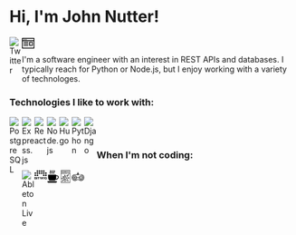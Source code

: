 # Hi, I'm John Nutter! 
<a href="https://twitter.com/jnutterdev"><img align="left" alt="Twitter" width="22px" src="https://github.com/jnutterdev/simple-icons/blob/develop/icons/twitter.svg" /></a><a href="https://twitter.com/jnutterdev"><img align="left" alt="Website" width="22px" src="https://github.com/jnutterdev/jnutterdev/blob/main/website.svg" /></a><br>

I'm a software engineer with an interest in REST APIs and databases. I typically reach for Python or Node.js, but I enjoy working with a variety of technologes. 

### Technologies I like to work with: 

<img align="left" alt="PostgreSQL" width="22px" src="https://simpleicons.org/icons/postgresql.svg" />
<img align="left" alt="Express.js" width="22px" src="https://simpleicons.org/icons/express.svg" />
<img align="left" alt="React" width="22px" src="https://github.com/jnutterdev/simple-icons/blob/develop/icons/react.svg" />
<img align="left" alt="Node.js" width="22px" src="https://github.com/jnutterdev/simple-icons/blob/develop/icons/node-dot-js.svg" />
<img align="left" alt="Hugo" width="22px" src="https://github.com/jnutterdev/simple-icons/blob/develop/icons/hugo.svg" />
<img align="left" alt="Python" width="22px" src="https://github.com/jnutterdev/simple-icons/blob/develop/icons/python.svg" />
<img align="left" alt="Django" width="22px" src="https://github.com/jnutterdev/simple-icons/blob/develop/icons/django.svg" />

<br><br>
### When I'm not coding: 

<img align="left" alt="Ableton Live" width="22px" src="https://github.com/jnutterdev/simple-icons/blob/develop/icons/abletonlive.svg" />
<img align="left" alt="Bitwig" width="22px" src="https://github.com/jnutterdev/simple-icons/blob/develop/icons/BW_Logo_Header.svg" />
<img align="left" alt="Coffee" width="22px" src="https://github.com/jnutterdev/jnutterdev/blob/main/chocolate.svg" />
<img align="left" alt="Comic books" width="22px" src="https://github.com/jnutterdev/jnutterdev/blob/main/comic.svg" />
<img align="left" alt="Video games" width="22px" src="https://github.com/jnutterdev/jnutterdev/blob/main/video-games.svg" />
<br><br>


